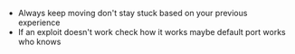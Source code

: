 
- Always keep moving don't stay stuck based on your previous experience 
- If an exploit doesn't work check how it works maybe default port works who knows